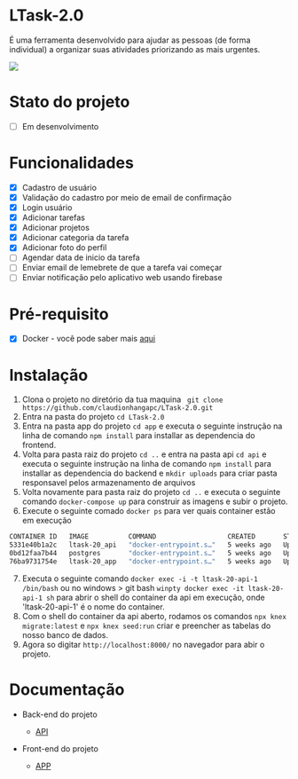 # LTask-2.0
É uma ferramenta desenvolvido para ajudar as pessoas (de forma individual) a organizar suas atividades priorizando as mais urgentes.
<p>
    <img src="projeto-demo.gif"/>
</p>

# Stato do projeto 

- [ ] Em desenvolvimento

# Funcionalidades 

- [x] Cadastro de usuário
- [x] Validação do cadastro por meio de email de confirmação
- [x] Login usuário
- [x] Adicionar tarefas
- [x] Adicionar projetos
- [x] Adicionar categoria da tarefa
- [x] Adicionar foto do perfil
- [ ] Agendar data de inicio da tarefa
- [ ] Enviar email de lemebrete de que a tarefa vai começar
- [ ] Enviar notificação pelo aplicativo web usando firebase

# Pré-requisito

- [x] Docker - você pode saber mais <a href="https://www.docker.com/get-started/">aqui</a>

# Instalação

1. Clona o projeto no diretório da tua maquina ` git clone https://github.com/claudionhangapc/LTask-2.0.git`
2. Entra na pasta do projeto `cd LTask-2.0`
3. Entra na pasta app do projeto `cd app` e executa o seguinte instrução na linha de comando `npm install` para installar as dependencia do frontend.
4. Volta para pasta raiz do projeto `cd ..` e entra na pasta api `cd api` e executa o seguinte instrução na linha de comando `npm install` para installar as dependencia do backend e `mkdir uploads` para criar pasta responsavel pelos armazenamento de arquivos
5. Volta novamente para pasta raiz do projeto `cd ..` e executa o seguinte comando `docker-compose up` para construir as imagens e subir o projeto.
6. Execute o seguinte comado `docker ps` para ver quais container estão em execução
```bash
CONTAINER ID   IMAGE          COMMAND                  CREATED       STATUS       PORTS                              NAMES
5331e40b1a2c   ltask-20_api   "docker-entrypoint.s…"   5 weeks ago   Up 2 hours   0.0.0.0:3000->3000/tcp             ltask-20-api-1
0bd12faa7b44   postgres       "docker-entrypoint.s…"   5 weeks ago   Up 2 hours   0.0.0.0:5433->5432/tcp             ltask-20-postgres-1
76ba9731754e   ltask-20_app   "docker-entrypoint.s…"   5 weeks ago   Up 2 hours   3000/tcp, 0.0.0.0:8000->8000/tcp   ltask-20-app-1
``` 
7. Executa o seguinte comando `docker exec -i -t ltask-20-api-1 /bin/bash` ou no windows > git bash  `winpty docker exec -it ltask-20-api-1 sh` para abrir o shell do container da api em execução, onde 'ltask-20-api-1' é o nome do container.
8. Com o shell do container da api aberto, rodamos os comandos `npx knex migrate:latest` e `npx knex seed:run` criar e preencher as tabelas do nosso banco de dados.
8. Agora so digitar `http://localhost:8000/` no navegador para abir o projeto.

# Documentação 

- Back-end do projeto
    - [API](https://github.com/claudionhangapc/LTask-2.0/tree/main/api)

- Front-end do projeto
    - [APP](https://github.com/claudionhangapc/LTask-2.0/tree/main/app)
